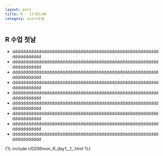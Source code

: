 ```yaml
---
layout: post
title: R - 17/02/06
category: acorn수업
---
```


## R 수업 첫날

- ddddddddddddddddddddddddddddddddddddddddddddddddddddddddddddddddddd
- ddddddddddddddddddddddddddddddddddddddddddddddddddddddddddddddddddd
- ddddddddddddddddddddddddddddddddddddddddddddddddddddddddddddddddddd
- ddddddddddddddddddddddddddddddddddddddddddddddddddddddddddddddddddd
- ddddddddddddddddddddddddddddddddddddddddddddddddddddddddddddddddddd
- ddddddddddddddddddddddddddddddddddddddddddddddddddddddddddddddddddd
- ddddddddddddddddddddddddddddddddddddddddddddddddddddddddddddddddddd
- ddddddddddddddddddddddddddddddddddddddddddddddddddddddddddddddddddd
- ddddddddddddddddddddddddddddddddddddddddddddddddddddddddddddddddddd 

{% include r/0206mon_R_day1__1_.html %}
